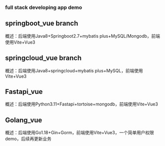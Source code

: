 ### full stack developing app demo
## springboot_vue branch
概述：后端使用Java8+Springboot2.7+mybatis plus+MySQL/Mongodb，前端使用Vite+Vue3

## springcloud_vue branch
概述：后端使用Java8+springcloud+mybatis plus+MySQL，前端使用Vite+Vue3

## Fastapi_vue
概述：后端使用Python3.11+Fastapi+tortoise+mongodb，前端使用Vite+Vue3

## Golang_vue
概述：后端使用Go1.18+Gin+Gorm，前端使用Vite+Vue3，一个简单用户权限demo，后续再更新业务
